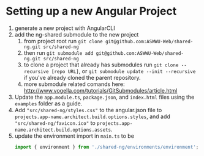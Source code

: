 # Setting up a new Angular Project

1. generate a new project with AngularCLI
2. add the ng-shared submodule to the new project
    1. from project root run `git clone git@github.com:ASWWU-Web/shared-ng.git src/shared-ng`
    2. then run `git submodule add git@github.com:ASWWU-Web/shared-ng.git src/shared-ng`
    3. to clone a project that already has submodules run `git clone --recursive [repo URL]`, or `git submodule update --init --recursive` if you've already cloned the parent repository.
    4. more submodule related comands here: http://www.vogella.com/tutorials/GitSubmodules/article.html
3. Update the `app.module.ts`, `package.json`, and `index.html` files using the `examples` folder as a guide.
4. Add `"src/shared-ng/styles.css"` to the angular.json file to `projects.app-name.architect.build.options.styles`, and add `"src/shared-ng/favicon.ico"` to `projects.app-name.architect.build.options.assets`.
5. update the environment import in `main.ts` to be 
   ```typescript
   import { environment } from './shared-ng/environments/environment';
   ```
